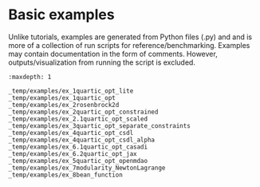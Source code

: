 # Basic examples

Unlike tutorials, examples are generated from Python files (.py) and
and is more of a collection of run scripts for reference/benchmarking.
Examples may contain documentation in the form of comments.
However, outputs/visualization from running the script is excluded.


```{toctree}
:maxdepth: 1

_temp/examples/ex_1quartic_opt_lite
_temp/examples/ex_1quartic_opt
_temp/examples/ex_2rosenbrock2d
_temp/examples/ex_2quartic_opt_constrained
_temp/examples/ex_2.1quartic_opt_scaled
_temp/examples/ex_3quartic_opt_separate_constraints
_temp/examples/ex_4quartic_opt_csdl
_temp/examples/ex_4quartic_opt_csdl_alpha
_temp/examples/ex_6.1quartic_opt_casadi
_temp/examples/ex_6.2quartic_opt_jax
_temp/examples/ex_5quartic_opt_openmdao
_temp/examples/ex_7modularity_NewtonLagrange
_temp/examples/ex_8bean_function
```